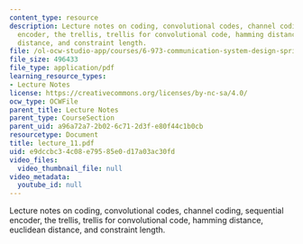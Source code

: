 ```yaml
---
content_type: resource
description: Lecture notes on coding, convolutional codes, channel coding, sequential
  encoder, the trellis, trellis for convolutional code, hamming distance, euclidean
  distance, and constraint length.
file: /ol-ocw-studio-app/courses/6-973-communication-system-design-spring-2006/e9dccbc34c08e79585e0d17a03ac30fd_lecture_11.pdf
file_size: 496433
file_type: application/pdf
learning_resource_types:
- Lecture Notes
license: https://creativecommons.org/licenses/by-nc-sa/4.0/
ocw_type: OCWFile
parent_title: Lecture Notes
parent_type: CourseSection
parent_uid: a96a72a7-2b02-6c71-2d3f-e80f44c1b0cb
resourcetype: Document
title: lecture_11.pdf
uid: e9dccbc3-4c08-e795-85e0-d17a03ac30fd
video_files:
  video_thumbnail_file: null
video_metadata:
  youtube_id: null
---
```

Lecture notes on coding, convolutional codes, channel coding, sequential encoder, the trellis, trellis for convolutional code, hamming distance, euclidean distance, and constraint length.